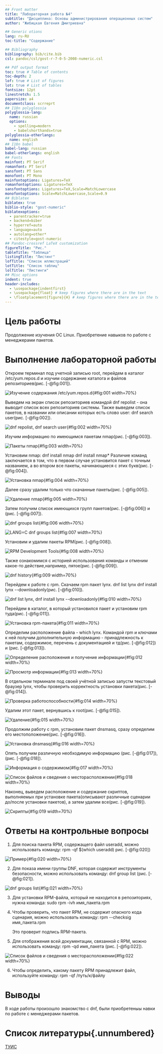 ```yaml
---
## Front matter
title: "Лабораторная работа №4"
subtitle: "Дисциплина: Оcновы администрирования операционных систем"
author: "Жибицкая Евгения Дмитриевна"

## Generic otions
lang: ru-RU
toc-title: "Содержание"

## Bibliography
bibliography: bib/cite.bib
csl: pandoc/csl/gost-r-7-0-5-2008-numeric.csl

## Pdf output format
toc: true # Table of contents
toc-depth: 2
lof: true # List of figures
lot: true # List of tables
fontsize: 12pt
linestretch: 1.5
papersize: a4
documentclass: scrreprt
## I18n polyglossia
polyglossia-lang:
  name: russian
  options:
	- spelling=modern
	- babelshorthands=true
polyglossia-otherlangs:
  name: english
## I18n babel
babel-lang: russian
babel-otherlangs: english
## Fonts
mainfont: PT Serif
romanfont: PT Serif
sansfont: PT Sans
monofont: PT Mono
mainfontoptions: Ligatures=TeX
romanfontoptions: Ligatures=TeX
sansfontoptions: Ligatures=TeX,Scale=MatchLowercase
monofontoptions: Scale=MatchLowercase,Scale=0.9
## Biblatex
biblatex: true
biblio-style: "gost-numeric"
biblatexoptions:
  - parentracker=true
  - backend=biber
  - hyperref=auto
  - language=auto
  - autolang=other*
  - citestyle=gost-numeric
## Pandoc-crossref LaTeX customization
figureTitle: "Рис."
tableTitle: "Таблица"
listingTitle: "Листинг"
lofTitle: "Список иллюстраций"
lotTitle: "Список таблиц"
lolTitle: "Листинги"
## Misc options
indent: true
header-includes:
  - \usepackage{indentfirst}
  - \usepackage{float} # keep figures where there are in the text
  - \floatplacement{figure}{H} # keep figures where there are in the text
---
```


# Цель работы

Продолжение изучения ОС Linux. Приобретение навыков по работе с менеджерами пакетов.


# Выполнение лабораторной работы

Откроем терминал под учетной записью root, перейдем в каталог /etc/yum.repos.d и изучим содержание каталога и файлов репозиториев(рис. [-@fig:001]).

![Изучение содержания /etc/yum.repos.d](image/1.jpg){#fig:001 width=70%}


Выведем на экран список репозиториев командой dnf repolist - она выводит список всех репозиториев системы.
Также выведем список пакетов, в названии или описании которых есть слово user:
dnf search user(рис. [-@fig:002]).


![dnf repolist, dnf search user](image/3.jpg){#fig:002 width=70%}


Изучим информацию по имеющимся пакетам nmap(рис. [-@fig:003]).

![Пакеты nmap](image/4.jpg){#fig:003 width=70%}


Установим nmap:
dnf install nmap
dnf install nmap\*
Различие команд заключается в том, что в первом случае установится пакет с точным названием, а во втором все пакеты, начинающиеся с этих букв(рис. [-@fig:004]).

![Установка nmap](image/5.jpg){#fig:004 width=70%}


Далее сразу удалим только что скачанные пакеты(рис. [-@fig:005]).

![Удаление nmap](image/6.jpg){#fig:005 width=70%}



Затем получим список имеющихся групп пакетов(рис. [-@fig:006]) и (рис. [-@fig:007]).

![dnf groups list](image/7.jpg){#fig:006 width=70%}


![LANG=C dnf groups list](image/8.jpg){#fig:007 width=70%}



Установим и удалим пакеты RPM(рис. [-@fig:008]).

![RPM Development Tools](image/9.jpg){#fig:008 width=70%}


Также ознакомимся с историей использования команды и отменим какое-то действие,например, пятое(рис. [-@fig:009]).

![dnf history](image/10.jpg){#fig:009 width=70%}




Перейдем к работе с rpm. Скачаем rpm пакет lynx.
dnf list lynx
dnf install lynx --downloadonly(рис. [-@fig:010]).

![dnf list lynx, dnf install lynx --downloadonly](image/11.jpg){#fig:010 width=70%}


Перейдем в каталог, в который установился пакет и установим rpm туда(рис. [-@fig:011]).

![Установка rpm-пакета](image/12.jpg){#fig:011 width=70%}


Определим расположение файла - which lynx. Командой rpm  и ключами к ней получим дополнительную информацию - принадлежность к пакетам, содержимое, перечень с документацией и тд(рис. [-@fig:012]) и (рис. [-@fig:013]).

![Определение расположения и получение информации](image/13.jpg){#fig:012 width=70%}


![Просмотр информации](image/14.jpg){#fig:013 width=70%}


В отдельном терминале под своей учётной записью запустм текстовый браузер lynx, чтобы проверить корректность установки пакета(рис. [-@fig:014]).

![Проверка работоспособности](image/14.1.jpg){#fig:014 width=70%}



Удалим этот пакет, вернувшись к root(рис. [-@fig:015]).

![Удаление](image/15.jpg){#fig:015 width=70%}


Продолжим работу с rpm, установим пакет dnsmasq, сразу определим его местоположение(рис. [-@fig:016]).

![Установка dnsmasq](image/16.jpg){#fig:016 width=70%}


Опять получим различную необходимую информацию
(рис. [-@fig:017]), (рис. [-@fig:018]).

![Информация о содержимом](image/17.jpg){#fig:017 width=70%}


![Список файлов и сведения о месторасположении](image/18.jpg){#fig:018 width=70%}


Наконец, выведем расположение и содержание скриптов, выполняемых при установке пакета(описывают различные сценарии до/после установки пакетов), а затем удалим все(рис. [-@fig:019]).

![Скрипты](image/20.jpg){#fig:019 width=70%}


# Ответы на контрольные вопросы

1. Для поиска пакета RPM, содержащего файл useradd, можно использовать команду:
      rpm -qf $(which useradd)
      рис. [-@fig:020]) 

![Пример](image/13.jpg){#fig:020 width=70%}
      
   

2. Для показа имени группы DNF, которая содержит инструменты безопасности, можно использовать команду:
      dnf group list
       (рис. [-@fig:021]).

![dnf groups list](image/7.jpg){#fig:021 width=70%}
   
   
3. Для установки RPM-файла, который не находится в репозиториях, нужна команда:
      sudo rpm -ivh имя_пакета.rpm
   

4. Чтобы проверить, что пакет RPM, не содержит опасного кода сценария, можно использовать команду:
      rpm --checksig имя_пакета.rpm
   
   Это проверит подпись RPM-пакета.

5. Для отображения всей документации, связанной с RPM, можно использовать команду:
      rpm -qd имя_пакета
    (рис. [-@fig:022]).

![Список файлов и сведения о месторасположении](image/18.jpg){#fig:022 width=70%}

6. Чтобы определить, какому пакету RPM принадлежит файл, используйте команду:
      rpm -qf /путь/к/файлу
  


# Выводы

В ходе работы произошло знакомство с dnf, были приобретеныы навки по работе с менеджерами пакетов.

# Список литературы{.unnumbered}

 [ТУИС](https://esystem.rudn.ru/pluginfile.php/2400691/mod_resource/content/4/005-dnf.pdf)

